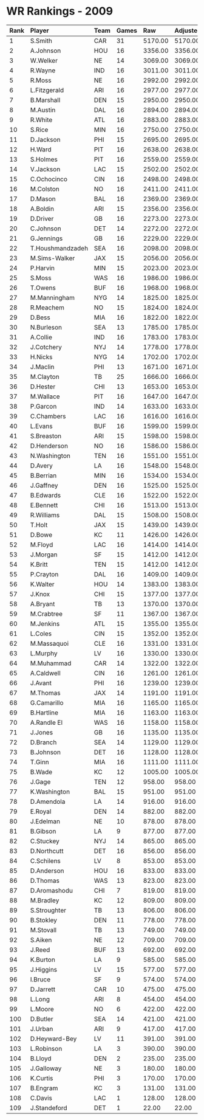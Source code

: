 # WR Rankings - 2009

| Rank | Player           | Team | Games | Raw     | Adjusted | Difficulty | Avg/Game | Typical | Consistency | Trend    |
| :----| :----------------| :----| :-----| :-------| :--------| :----------| :--------| :-------| :-----------| :--------|
| 1    | S.Smith          | CAR  | 31    | 5170.00 | 5170.00  | 1.000      | 166.77   | 158.50  | 11/4/16     | +93.2%   |
| 2    | A.Johnson        | HOU  | 16    | 3356.00 | 3356.00  | 1.000      | 209.75   | 218.50  | 9/1/6       | +125.8%  |
| 3    | W.Welker         | NE   | 14    | 3069.00 | 3069.00  | 1.000      | 219.21   | 204.00  | 5/1/8       | +105.7%  |
| 4    | R.Wayne          | IND  | 16    | 3011.00 | 3011.00  | 1.000      | 188.19   | 180.00  | 7/2/7       | +143.3%  |
| 5    | R.Moss           | NE   | 16    | 2992.00 | 2992.00  | 1.000      | 187.00   | 205.50  | 10/0/6      | +159.2%  |
| 6    | L.Fitzgerald     | ARI  | 16    | 2977.00 | 2977.00  | 1.000      | 186.06   | 186.50  | 9/0/7       | +99.2%   |
| 7    | B.Marshall       | DEN  | 15    | 2950.00 | 2950.00  | 1.000      | 196.67   | 169.00  | 6/1/8       | +157.1%  |
| 8    | M.Austin         | DAL  | 16    | 2894.00 | 2894.00  | 1.000      | 180.88   | 192.00  | 8/3/5       | +228.7%  |
| 9    | R.White          | ATL  | 16    | 2883.00 | 2883.00  | 1.000      | 180.19   | 170.50  | 7/0/9       | +128.7%  |
| 10   | S.Rice           | MIN  | 16    | 2750.00 | 2750.00  | 1.000      | 171.88   | 185.50  | 9/2/5       | +110.0%  |
| 11   | D.Jackson        | PHI  | 15    | 2695.00 | 2695.00  | 1.000      | 179.67   | 187.00  | 7/1/7       | +153.3%  |
| 12   | H.Ward           | PIT  | 16    | 2638.00 | 2638.00  | 1.000      | 164.88   | 155.00  | 7/1/8       | +144.4%  |
| 13   | S.Holmes         | PIT  | 16    | 2559.00 | 2559.00  | 1.000      | 159.94   | 155.50  | 6/1/9       | +94.5%   |
| 14   | V.Jackson        | LAC  | 15    | 2502.00 | 2502.00  | 1.000      | 166.80   | 179.50  | 8/1/6       | +131.6%  |
| 15   | C.Ochocinco      | CIN  | 16    | 2498.00 | 2498.00  | 1.000      | 156.12   | 159.50  | 8/2/6       | +116.6%  |
| 16   | M.Colston        | NO   | 16    | 2411.00 | 2411.00  | 1.000      | 150.69   | 160.50  | 9/1/6       | +138.1%  |
| 17   | D.Mason          | BAL  | 16    | 2369.00 | 2369.00  | 1.000      | 148.06   | 163.00  | 8/0/8       | +184.6%  |
| 18   | A.Boldin         | ARI  | 15    | 2356.00 | 2356.00  | 1.000      | 157.07   | 155.50  | 7/0/8       | +125.3%  |
| 19   | D.Driver         | GB   | 16    | 2273.00 | 2273.00  | 1.000      | 142.06   | 144.00  | 9/1/6       | +99.5%   |
| 20   | C.Johnson        | DET  | 14    | 2272.00 | 2272.00  | 1.000      | 162.29   | 165.50  | 7/0/7       | +148.5%  |
| 21   | G.Jennings       | GB   | 16    | 2229.00 | 2229.00  | 1.000      | 139.31   | 163.00  | 10/2/4      | +118.9%  |
| 22   | T.Houshmandzadeh | SEA  | 16    | 2098.00 | 2098.00  | 1.000      | 131.12   | 126.50  | 9/2/5       | +97.6%   |
| 23   | M.Sims-Walker    | JAX  | 15    | 2056.00 | 2056.00  | 1.000      | 137.07   | 137.50  | 7/1/7       | +362.7%  |
| 24   | P.Harvin         | MIN  | 15    | 2023.00 | 2023.00  | 1.000      | 134.87   | 141.50  | 8/0/7       | +140.3%  |
| 25   | S.Moss           | WAS  | 16    | 1986.00 | 1986.00  | 1.000      | 124.12   | 121.50  | 7/2/7       | +119.8%  |
| 26   | T.Owens          | BUF  | 16    | 1968.00 | 1968.00  | 1.000      | 123.00   | 123.50  | 10/0/6      | +156.5%  |
| 27   | M.Manningham     | NYG  | 14    | 1825.00 | 1825.00  | 1.000      | 130.36   | 131.00  | 8/1/5       | +109.8%  |
| 28   | R.Meachem        | NO   | 15    | 1824.00 | 1824.00  | 1.000      | 121.60   | 116.00  | 6/1/8       | +180.2%  |
| 29   | D.Bess           | MIA  | 16    | 1822.00 | 1822.00  | 1.000      | 113.88   | 105.00  | 7/0/9       | +137.4%  |
| 30   | N.Burleson       | SEA  | 13    | 1785.00 | 1785.00  | 1.000      | 137.31   | 130.50  | 7/0/6       | INACTIVE |
| 31   | A.Collie         | IND  | 16    | 1783.00 | 1783.00  | 1.000      | 111.44   | 99.00   | 6/0/10      | +155.2%  |
| 32   | J.Cotchery       | NYJ  | 14    | 1778.00 | 1778.00  | 1.000      | 127.00   | 128.50  | 7/0/7       | +123.9%  |
| 33   | H.Nicks          | NYG  | 14    | 1702.00 | 1702.00  | 1.000      | 121.57   | 121.00  | 6/4/4       | +100.7%  |
| 34   | J.Maclin         | PHI  | 13    | 1671.00 | 1671.00  | 1.000      | 128.54   | 116.50  | 5/1/7       | +129.1%  |
| 35   | M.Clayton        | TB   | 25    | 1666.00 | 1666.00  | 1.000      | 66.64    | 54.50   | 14/1/10     | +430.3%  |
| 36   | D.Hester         | CHI  | 13    | 1653.00 | 1653.00  | 1.000      | 127.15   | 127.50  | 6/0/7       | +194.1%  |
| 37   | M.Wallace        | PIT  | 16    | 1647.00 | 1647.00  | 1.000      | 102.94   | 112.50  | 9/0/7       | +217.0%  |
| 38   | P.Garcon         | IND  | 14    | 1633.00 | 1633.00  | 1.000      | 116.64   | 122.50  | 8/1/5       | +128.6%  |
| 39   | C.Chambers       | LAC  | 16    | 1616.00 | 1616.00  | 1.000      | 101.00   | 107.00  | 9/1/6       | +297.2%  |
| 40   | L.Evans          | BUF  | 16    | 1599.00 | 1599.00  | 1.000      | 99.94    | 108.00  | 9/2/5       | +156.9%  |
| 41   | S.Breaston       | ARI  | 15    | 1598.00 | 1598.00  | 1.000      | 106.53   | 111.50  | 7/2/6       | +240.1%  |
| 42   | D.Henderson      | NO   | 16    | 1586.00 | 1586.00  | 1.000      | 99.12    | 99.50   | 7/2/7       | +165.4%  |
| 43   | N.Washington     | TEN  | 16    | 1551.00 | 1551.00  | 1.000      | 96.94    | 99.00   | 8/0/8       | +126.5%  |
| 44   | D.Avery          | LA   | 16    | 1548.00 | 1548.00  | 1.000      | 96.75    | 93.00   | 10/1/5      | +144.0%  |
| 45   | B.Berrian        | MIN  | 16    | 1534.00 | 1534.00  | 1.000      | 95.88    | 95.00   | 7/3/6       | +97.9%   |
| 46   | J.Gaffney        | DEN  | 16    | 1525.00 | 1525.00  | 1.000      | 95.31    | 76.00   | 7/1/8       | +350.5%  |
| 47   | B.Edwards        | CLE  | 16    | 1522.00 | 1522.00  | 1.000      | 95.12    | 105.00  | 10/0/6      | +220.4%  |
| 48   | E.Bennett        | CHI  | 16    | 1513.00 | 1513.00  | 1.000      | 94.56    | 92.00   | 8/0/8       | +140.8%  |
| 49   | R.Williams       | DAL  | 15    | 1508.00 | 1508.00  | 1.000      | 100.53   | 88.50   | 7/0/8       | +288.9%  |
| 50   | T.Holt           | JAX  | 15    | 1439.00 | 1439.00  | 1.000      | 95.93    | 80.50   | 5/1/9       | +85.6%   |
| 51   | D.Bowe           | KC   | 11    | 1426.00 | 1426.00  | 1.000      | 129.64   | 132.00  | 4/2/5       | +118.3%  |
| 52   | M.Floyd          | LAC  | 16    | 1414.00 | 1414.00  | 1.000      | 88.38    | 79.50   | 5/1/10      | +101.5%  |
| 53   | J.Morgan         | SF   | 15    | 1412.00 | 1412.00  | 1.000      | 94.13    | 85.00   | 7/0/8       | +163.5%  |
| 54   | K.Britt          | TEN  | 15    | 1412.00 | 1412.00  | 1.000      | 94.13    | 89.00   | 8/0/7       | +325.2%  |
| 55   | P.Crayton        | DAL  | 16    | 1409.00 | 1409.00  | 1.000      | 88.06    | 79.00   | 8/1/7       | +171.8%  |
| 56   | K.Walter         | HOU  | 14    | 1383.00 | 1383.00  | 1.000      | 98.79    | 91.50   | 6/3/5       | +120.9%  |
| 57   | J.Knox           | CHI  | 15    | 1377.00 | 1377.00  | 1.000      | 91.80    | 82.00   | 6/2/7       | +120.7%  |
| 58   | A.Bryant         | TB   | 13    | 1370.00 | 1370.00  | 1.000      | 105.38   | 101.50  | 6/0/7       | +140.5%  |
| 59   | M.Crabtree       | SF   | 11    | 1367.00 | 1367.00  | 1.000      | 124.27   | 128.50  | 7/0/4       | +57.0%   |
| 60   | M.Jenkins        | ATL  | 15    | 1355.00 | 1355.00  | 1.000      | 90.33    | 96.00   | 9/1/5       | +155.2%  |
| 61   | L.Coles          | CIN  | 15    | 1352.00 | 1352.00  | 1.000      | 90.13    | 93.50   | 7/2/6       | +147.6%  |
| 62   | M.Massaquoi      | CLE  | 16    | 1331.00 | 1331.00  | 1.000      | 83.19    | 89.00   | 11/0/5      | +328.2%  |
| 63   | L.Murphy         | LV   | 16    | 1330.00 | 1330.00  | 1.000      | 83.12    | 81.50   | 10/1/5      | +285.4%  |
| 64   | M.Muhammad       | CAR  | 14    | 1322.00 | 1322.00  | 1.000      | 94.43    | 94.50   | 6/1/7       | +121.7%  |
| 65   | A.Caldwell       | CIN  | 16    | 1261.00 | 1261.00  | 1.000      | 78.81    | 81.50   | 8/1/7       | +151.3%  |
| 66   | J.Avant          | PHI  | 16    | 1239.00 | 1239.00  | 1.000      | 77.44    | 74.50   | 9/1/6       | +459.0%  |
| 67   | M.Thomas         | JAX  | 14    | 1191.00 | 1191.00  | 1.000      | 85.07    | 79.00   | 6/0/8       | +134.6%  |
| 68   | G.Camarillo      | MIA  | 16    | 1165.00 | 1165.00  | 1.000      | 72.81    | 77.50   | 10/0/6      | +234.7%  |
| 69   | B.Hartline       | MIA  | 16    | 1163.00 | 1163.00  | 1.000      | 72.69    | 82.50   | 10/0/6      | +278.6%  |
| 70   | A.Randle El      | WAS  | 16    | 1158.00 | 1158.00  | 1.000      | 72.38    | 77.00   | 10/0/6      | +128.0%  |
| 71   | J.Jones          | GB   | 16    | 1135.00 | 1135.00  | 1.000      | 70.94    | 85.50   | 11/0/5      | +248.6%  |
| 72   | D.Branch         | SEA  | 14    | 1129.00 | 1129.00  | 1.000      | 80.64    | 83.00   | 6/1/7       | +123.5%  |
| 73   | B.Johnson        | DET  | 16    | 1128.00 | 1128.00  | 1.000      | 70.50    | 73.50   | 10/0/6      | +194.4%  |
| 74   | T.Ginn           | MIA  | 16    | 1111.00 | 1111.00  | 1.000      | 69.44    | 63.50   | 9/2/5       | +235.7%  |
| 75   | B.Wade           | KC   | 12    | 1005.00 | 1005.00  | 1.000      | 83.75    | 85.50   | 5/2/5       | +83.9%   |
| 76   | J.Gage           | TEN  | 12    | 958.00  | 958.00   | 1.000      | 79.83    | 94.50   | 7/2/3       | +438.7%  |
| 77   | K.Washington     | BAL  | 15    | 951.00  | 951.00   | 1.000      | 63.40    | 66.00   | 8/0/7       | +382.4%  |
| 78   | D.Amendola       | LA   | 14    | 916.00  | 916.00   | 1.000      | 65.43    | 63.00   | 5/2/7       | +236.2%  |
| 79   | E.Royal          | DEN  | 14    | 882.00  | 882.00   | 1.000      | 63.00    | 46.00   | 4/1/9       | +252.3%  |
| 80   | J.Edelman        | NE   | 10    | 878.00  | 878.00   | 1.000      | 87.80    | 75.50   | 6/0/4       | +293.3%  |
| 81   | B.Gibson         | LA   | 9     | 877.00  | 877.00   | 1.000      | 97.44    | 107.50  | 5/0/4       | +191.2%  |
| 82   | C.Stuckey        | NYJ  | 14    | 865.00  | 865.00   | 1.000      | 61.79    | 55.50   | 8/0/6       | +616.0%  |
| 83   | D.Northcutt      | DET  | 16    | 856.00  | 856.00   | 1.000      | 53.50    | 50.00   | 7/2/7       | +458.5%  |
| 84   | C.Schilens       | LV   | 8     | 853.00  | 853.00   | 1.000      | 106.62   | 108.50  | 4/0/4       | +142.6%  |
| 85   | D.Anderson       | HOU  | 16    | 833.00  | 833.00   | 1.000      | 52.06    | 58.00   | 10/0/6      | +208.3%  |
| 86   | D.Thomas         | WAS  | 13    | 823.00  | 823.00   | 1.000      | 63.31    | 42.00   | 6/0/7       | +1145.3% |
| 87   | D.Aromashodu     | CHI  | 7     | 819.00  | 819.00   | 1.000      | 117.00   | 121.50  | 4/0/3       | +1221.0% |
| 88   | M.Bradley        | KC   | 12    | 809.00  | 809.00   | 1.000      | 67.42    | 82.50   | 7/2/3       | +254.5%  |
| 89   | S.Stroughter     | TB   | 13    | 806.00  | 806.00   | 1.000      | 62.00    | 67.00   | 7/2/4       | +156.3%  |
| 90   | B.Stokley        | DEN  | 11    | 778.00  | 778.00   | 1.000      | 70.73    | 67.00   | 5/0/6       | +1039.9% |
| 91   | M.Stovall        | TB   | 13    | 749.00  | 749.00   | 1.000      | 57.62    | 55.50   | 7/0/6       | +552.2%  |
| 92   | S.Aiken          | NE   | 12    | 709.00  | 709.00   | 1.000      | 59.08    | 73.50   | 8/0/4       | +812.9%  |
| 93   | J.Reed           | BUF  | 13    | 692.00  | 692.00   | 1.000      | 53.23    | 50.00   | 7/0/6       | +395.8%  |
| 94   | K.Burton         | LA   | 9     | 585.00  | 585.00   | 1.000      | 65.00    | 63.50   | 4/0/5       | INACTIVE |
| 95   | J.Higgins        | LV   | 15    | 577.00  | 577.00   | 1.000      | 38.47    | 35.50   | 8/1/6       | +2469.7% |
| 96   | I.Bruce          | SF   | 9     | 574.00  | 574.00   | 1.000      | 63.78    | 65.50   | 5/0/4       | INACTIVE |
| 97   | D.Jarrett        | CAR  | 10    | 475.00  | 475.00   | 1.000      | 47.50    | 46.00   | 6/1/3       | +416.9%  |
| 98   | L.Long           | ARI  | 8     | 454.00  | 454.00   | 1.000      | 56.75    | 55.50   | 5/0/3       | INACTIVE |
| 99   | L.Moore          | NO   | 6     | 422.00  | 422.00   | 1.000      | 70.33    | 52.00   | 3/0/3       | +263.7%  |
| 100  | D.Butler         | SEA  | 14    | 421.00  | 421.00   | 1.000      | 30.07    | 28.00   | 9/0/5       | +479.0%  |
| 101  | J.Urban          | ARI  | 9     | 417.00  | 417.00   | 1.000      | 46.33    | 32.50   | 3/0/6       | +385.4%  |
| 102  | D.Heyward-Bey    | LV   | 11    | 391.00  | 391.00   | 1.000      | 35.55    | 31.00   | 5/0/6       | INACTIVE |
| 103  | L.Robinson       | LA   | 3     | 390.00  | 390.00   | 1.000      | 130.00   | 130.00  | 1/0/2       | INACTIVE |
| 104  | B.Lloyd          | DEN  | 2     | 235.00  | 235.00   | 1.000      | 117.50   | 117.50  | 1/0/1       | N/A      |
| 105  | J.Galloway       | NE   | 3     | 180.00  | 180.00   | 1.000      | 60.00    | 60.00   | 2/0/1       | INACTIVE |
| 106  | K.Curtis         | PHI  | 3     | 170.00  | 170.00   | 1.000      | 56.67    | 56.67   | 1/1/1       | N/A      |
| 107  | B.Engram         | KC   | 3     | 131.00  | 131.00   | 1.000      | 43.67    | 43.67   | 2/0/1       | INACTIVE |
| 108  | C.Davis          | LAC  | 1     | 128.00  | 128.00   | 1.000      | 128.00   | 128.00  | 0/1/0       | N/A      |
| 109  | J.Standeford     | DET  | 1     | 22.00   | 22.00    | 1.000      | 22.00    | 22.00   | 0/1/0       | INACTIVE |

